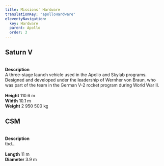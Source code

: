 ```yaml
---
title: Missions' Hardware
translationKey: "apolloHardware"
eleventyNavigation:
  key: Hardware
  parent: Apollo
  order: 3
---
```

<h2>Saturn V</h2>
<div class="double">
<div class="left">

<div class="pswp-gallery" id="my-gallery">
<a href="/assets/img/apollo/hardware/saturn.jpg" 
    data-pswp-width="1448" 
    data-pswp-height="2048" 
    target="_blank">
    <img src="/assets/img/apollo/hardware/thumbnails/saturn.jpg" alt="" />
</a>
</div>

</div>
<div class="right">
<br><strong>Description</strong><br>
A three-stage launch vehicle used in the Apollo and Skylab programs. Designed and developed under the leadership of Wernher von Braun, who was part of the team in the German V-2 rocket program during World War II.<br>
<br><strong>Height</strong> 110.6 m
<br><strong>Width</strong> 10.1 m
<br><strong>Weight</strong> 2 950 500 kg
</div>
</div>

<h2>CSM</h2>
<div class="double">
<div class="left">

<div class="pswp-gallery" id="my-gallery">
<a href="/assets/img/apollo/hardware/csm.jpg" 
    data-pswp-width="1240" 
    data-pswp-height="1754" 
    target="_blank">
    <img src="/assets/img/apollo/hardware/thumbnails/csm.jpg" alt="" />
</a>
</div>

</div>
<div class="right">
<br><strong>Description</strong><br>
tbd...<br>
<br><strong>Length</strong> 11 m
<br><strong>Diameter</strong> 3.9 m
</div>
</div>